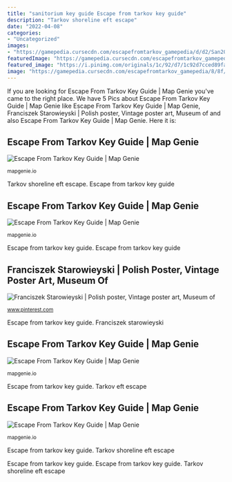 ```yaml
---
title: "sanitorium key guide Escape from tarkov key guide"
description: "Tarkov shoreline eft escape"
date: "2022-04-08"
categories:
- "Uncategorized"
images:
- "https://gamepedia.cursecdn.com/escapefromtarkov_gamepedia/d/d2/San203icon.png?version=02efa8bdfeca2b1ad3ef654b2b65d074"
featuredImage: "https://gamepedia.cursecdn.com/escapefromtarkov_gamepedia/7/78/RB-RH_key_icon.png?version=bda299476db5577cde053c20822c1caf"
featured_image: "https://i.pinimg.com/originals/1c/92/d7/1c92d7cced89fa9f335c6a3c1809d3a1.png"
image: "https://gamepedia.cursecdn.com/escapefromtarkov_gamepedia/8/8f/RB-PSP2_key_icon.png?version=bf17a8b9ad793f73d9c1db8882b3cfaf"
---
```


If you are looking for Escape From Tarkov Key Guide | Map Genie you've came to the right place. We have 5 Pics about Escape From Tarkov Key Guide | Map Genie like Escape From Tarkov Key Guide | Map Genie, Franciszek Starowieyski | Polish poster, Vintage poster art, Museum of and also Escape From Tarkov Key Guide | Map Genie. Here it is:

## Escape From Tarkov Key Guide | Map Genie

![Escape From Tarkov Key Guide | Map Genie](https://gamepedia.cursecdn.com/escapefromtarkov_gamepedia/d/d2/San203icon.png?version=02efa8bdfeca2b1ad3ef654b2b65d074 "Escape from tarkov key guide")

<small>mapgenie.io</small>

Tarkov shoreline eft escape. Escape from tarkov key guide

## Escape From Tarkov Key Guide | Map Genie

![Escape From Tarkov Key Guide | Map Genie](https://gamepedia.cursecdn.com/escapefromtarkov_gamepedia/8/8f/RB-PSP2_key_icon.png?version=bf17a8b9ad793f73d9c1db8882b3cfaf "Escape from tarkov key guide")

<small>mapgenie.io</small>

Escape from tarkov key guide. Escape from tarkov key guide

## Franciszek Starowieyski | Polish Poster, Vintage Poster Art, Museum Of

![Franciszek Starowieyski | Polish poster, Vintage poster art, Museum of](https://i.pinimg.com/originals/1c/92/d7/1c92d7cced89fa9f335c6a3c1809d3a1.png "Escape from tarkov key guide")

<small>www.pinterest.com</small>

Escape from tarkov key guide. Franciszek starowieyski

## Escape From Tarkov Key Guide | Map Genie

![Escape From Tarkov Key Guide | Map Genie](https://gamepedia.cursecdn.com/escapefromtarkov_gamepedia/7/75/RB-VO_key_icon.png?version=abf9dec071a545fd7ebf1a2c7e806ca1 "Franciszek starowieyski")

<small>mapgenie.io</small>

Escape from tarkov key guide. Tarkov eft escape

## Escape From Tarkov Key Guide | Map Genie

![Escape From Tarkov Key Guide | Map Genie](https://gamepedia.cursecdn.com/escapefromtarkov_gamepedia/7/78/RB-RH_key_icon.png?version=bda299476db5577cde053c20822c1caf "Escape from tarkov key guide")

<small>mapgenie.io</small>

Escape from tarkov key guide. Tarkov shoreline eft escape

Escape from tarkov key guide. Escape from tarkov key guide. Tarkov shoreline eft escape
